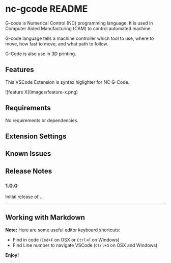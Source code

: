 # nc-gcode README

G-code is Numerical Control (NC) programming language. It is used in Computer Aided Manufacturing (CAM) to control automated machine.

G-code language tells a machine controller which tool to use, where to move, how fast to move, and what path to follow.

G-Code is also use in 3D printing.

## Features

This VSCode Extension is syntax higlighter for NC G-Code.

\!\[feature X\]\(images/feature-x.png\)



## Requirements

No requirements or dependencies.

## Extension Settings


## Known Issues



## Release Notes



### 1.0.0

Initial release of ...



-----------------------------------------------------------------------------------------------------------

## Working with Markdown

**Note:** Here are some useful editor keyboard shortcuts:

* Find in code (`Cmd+F` on OSX or `Ctrl+F` on Windows)
* Find Line number to navigate VSCode (`Ctrl+G` on OSX and Windows)


**Enjoy!**
